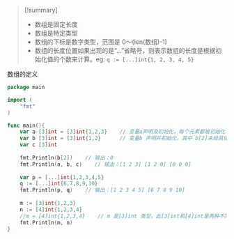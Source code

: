 > [!summary] 
> - 数组是固定长度
> - 数组是特定类型
> - 数组的下标是数字类型，范围是 0～(len(数组)-1)
> - 数组的长度位置如果出现的是“...”省略号，则表示数组的长度是根据初始化值的个数来计算。eg: `q := [...]int{1, 2, 3, 4, 5}`

数组的定义
```go
package main

import (
	"fmt"
)

func main(){
	var a [3]int = [3]int{1,2,3}    // 变量a声明及初始化，每个元素都被初始化了具体值
	var b [3]int = [3]int{1,2}      // 变量b 声明并初始化，其中 b[2]未给具体初始化的值，所以使用‘零值’初始化
	var c [3]int
	
	fmt.Println(b[2])    // 输出：0
	fmt.Println(a, b, c)    // 输出：[1 2 3] [1 2 0] [0 0 0]
	
	var p = [...]int{1,2,3,4,5}
	q := [...]int{6,7,8,9,10}
	fmt.Println(p, q)    // 输出：[1 2 3 4 5] [6 7 8 9 10]
	
	m := [3]int{1,2,3}
	n := [4]int{1,2,3,4}
	//m = [4]int{1,2,3,4}    // m 是[3]int 类型，此[3]int和[4]int是两种不同的数组类型，此负责表达式会报错：”cannot use [4]int{…} (value of type [4]int) as [3]int value in assignment“
	fmt.Println(m, n)
}
```
